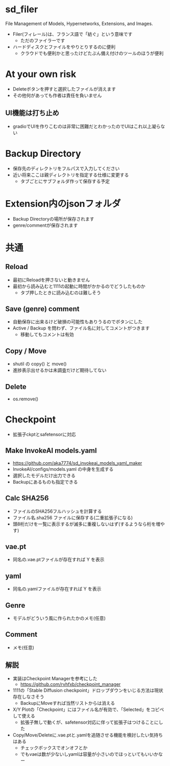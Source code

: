 # sd_filer
File Management of Models, Hypernetworks, Extensions, and Images.

- Filer(フィレール)は、フランス語で「紡ぐ」という意味です
  - ただのファイラーです
- ハードディスクとファイルをやりとりするのに便利
  - クラウドでも便利かと思ったけどたぶん備え付けのツールのほうが便利

# At your own risk

- Deleteボタンを押すと選択したファイルが消えます
- その他何があっても作者は責任を負いません

## UI機能は打ち止め

- gradioでUIを作りこむのは非常に困難だとわかったのでUIはこれ以上凝らない

# Backup Directory

- 保存先のディレクトリをフルパスで入力してください
- 近い将来ここは親ディレクトリを指定する仕様に変更する
  - タブごとにサブフォルダ作って保存する予定

# Extension内のjsonフォルダ

- Backup Directoryの場所が保存されます
- genre/commentが保存されます

# 共通

## Reload

- 最初にReloadを押さないと動きません
- 最初から読み込むと1111の起動に時間がかかるのでどうしたものか
  - タブ押したときに読み込むのは難しそう

## Save (genre) comment

- 自動保存に出来るけど破損の可能性もありうるのでボタンにした
- Active / Backup を問わず、ファイル名に対してコメントがつきます
  - 移動してもコメントは有効

## Copy / Move

- shutil の copy() と move()
- 進捗表示出せるかは未調査だけど期待してない

## Delete

- os.remove()

# Checkpoint

- 拡張子ckptとsafetensorに対応

## Make InvokeAI models.yaml

- https://github.com/aka7774/sd_invokeai_models_yaml_maker
- InvokeAI/configs/models.yaml の中身を生成する
- 選択したモデルだけ出力できる
- Backupにあるものも指定できる

## Calc SHA256

- ファイルのSHA256フルハッシュを計算する
- ファイル名.sha256 ファイルに保存する(二重拡張子になる)
- 頭8桁だけを一覧に表示するが滅多に重複しないはず(するようなら桁を増やす)

## vae.pt

- 同名の.vae.ptファイルが存在すれば Y を表示

## yaml

- 同名の.yamlファイルが存在すれば Y を表示

## Genre

- モデルがどういう風に作られたかのメモ(任意)

## Comment

- メモ(任意)

## 解説

- 実装はCheckpoint Managerを参考にした
  - https://github.com/rvhfxb/checkpoint_manager
- 1111の「Stable Diffusion checkpoint」ドロップダウンをいじる方法は現状存在しなさそう
  - BackupにMoveすれば当然リストからは消える
- X/Y Plotの「Checkpoint」にはファイル名が有効で、「Selected」をコピペして使える
  - 拡張子無しで動くが、safetensor対応に伴って拡張子はつけることにした
- Copy/Move/Deleteに.vae.ptと.yamlを追随させる機能を検討したい気持ちはある
  - チェックボックスでオンオフとか
  - でもvaeは数が少ないしyamlは容量が小さいのでほっといてもいいかなー
